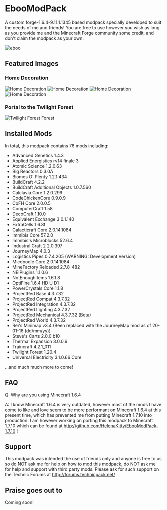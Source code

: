 # EbooModPack
A custom forge-1.6.4-9.11.1.1345 based modpack specially developed to suit the needs of me and friends! You are free to use however you wish as long as you provide me and the Minecraft Forge community some credit, and don't claim the modpack as your own.

![eboo](http://i.imgur.com/hkHgXg0.png)

## Featured Images

### Home Decoration
![Home Decoration](http://i.imgur.com/XCHm84p.png)
![Home Decoration](http://i.imgur.com/tZYfnr1.png)
![Home Decoration](http://i.imgur.com/F7RgHKr.png)
![Home Decoration](http://i.imgur.com/EOWOab0.png)

### Portal to the Twilight Forest
![Twilight Forest Forest](http://i.imgur.com/5rLPnZ0.png)

## Installed Mods
In total, this modpack contains 76 mods including:
* Advanced Genetics 1.4.3
* Applied Energistics rv14 finale 3
* Atomic Science 1.2.0.63
* Big Reactors 0.3.0A
* Biomes O' Plenty 1.2.1.434
* BuildCraft 4.2.2
* BuildCraft Additional Objects 1.0.7.560
* Calclavia Core 1.2.0.299
* CodeChickenCore 0.9.0.9
* CoFH Core 2.0.0.5
* ComputerCraft 1.58
* DecoCraft 1.10.0
* Equivalent Exchange 3 0.1.140
* ExtraCells 1.6.8f
* Galacticraft Core 2.0.14.1084
* Immibis Core 57.2.0
* Immibis's Microblocks 52.6.4
* Industral Craft 2 2.0.397
* JourneyMap 4.0.3
* Logistics Pipes 0.7.4.205 (WARNING: Development Version)
* Micdoodle Core 2.0.14.1084
* MineFactory Reloaded 2.7.8-482
* NEIPlugins 1.1.0.6
* NotEnoughItems 1.6.1.8
* OptiFine 1.6.4 HD U D1
* PowerCrystals Core 1.1.8
* ProjectRed Base 4.3.7.32
* ProjectRed Compat 4.3.7.32
* ProjectRed Integration 4.3.7.32
* ProjectRed Lighting 4.3.7.32
* ProjectRed Mechanical 4.3.7.32 (Beta)
* ProjectRed World 4.3.7.32
* Rei's Minimap v3.4 (Been replaced with the JourneyMap mod as of 20-01-16 (dd/mm/yy))
* Steve's Carts 2.0.0 b10
* Thermal Expansion 3.0.0.6
* Traincraft 4.2.1_011
* Twilight Forest 1.20.4
* Universal Electricity 3.1.0.66 Core

...and much much more to come!

## FAQ
Q: Why are you using Minecraft 1.6.4

A: I know Minecraft 1.6.4 is very outdated, however most of the mods I have come to like and love seem to be more performant on Minecraft 1.6.4 at this present time, which has prevented me from putting Minecraft 1.7.10 into production. I am however working on porting this modpack to Minecraft 1.7.10 which can be found at http://github.com/HelenaKitty/EbooModPack-1.7.10 !

## Support
This modpack was intended the use of friends only and anyone is free to us so do NOT ask me for help on how to mod this modpack, do NOT ask me for help and support with third party mods. Please ask for such support on the Technic Forums at http://forums.technicpack.net/

## Praise goes out to
Coming soon!

